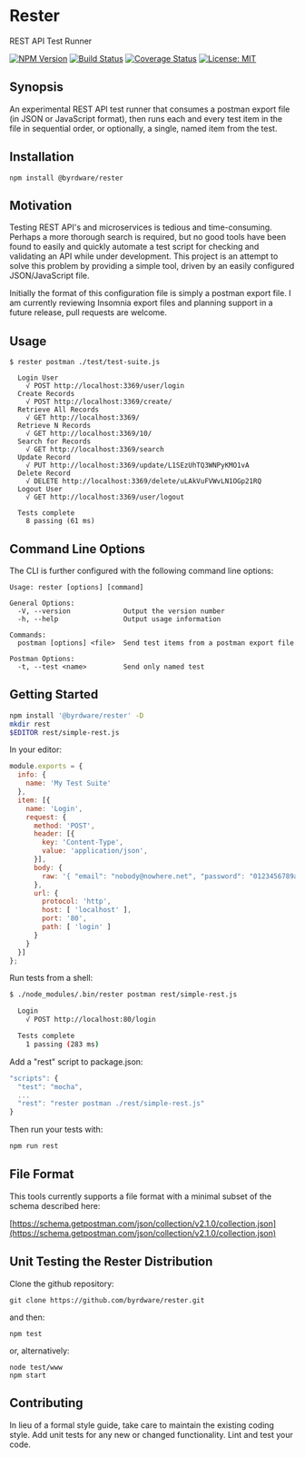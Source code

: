 # Rester

REST API Test Runner

[![NPM Version](https://badge.fury.io/js/%40byrdware%2Frester.svg)](https://www.npmjs.com/package/@byrdware/rester)
[![Build Status](https://travis-ci.org/byrdware/rester.svg?branch=master)](https://travis-ci.org/byrdware/rester)
[![Coverage Status](https://coveralls.io/repos/github/byrdware/rester/badge.svg?branch=master)](https://coveralls.io/github/byrdware/rester?branch=master)
[![License: MIT](https://img.shields.io/badge/License-MIT-green.svg)](https://opensource.org/licenses/MIT)

## Synopsis

An experimental REST API test runner that consumes a postman export file (in
JSON or JavaScript format), then runs each and every test item in the file in
sequential order, or optionally, a single, named item from the test.

## Installation

  `npm install @byrdware/rester`

## Motivation

Testing REST API's and microservices is tedious and time-consuming. Perhaps a
more thorough search is required, but no good tools have been found to easily
and quickly automate a test script for checking and validating an API while
under development. This project is an attempt to solve this problem by
providing a simple tool, driven by an easily configured JSON/JavaScript file.

Initially the format of this configuration file is simply a postman export
file. I am currently reviewing Insomnia export files and planning support in
a future release, pull requests are welcome.

## Usage

    $ rester postman ./test/test-suite.js
    
      Login User
        √ POST http://localhost:3369/user/login
      Create Records
        √ POST http://localhost:3369/create/
      Retrieve All Records
        √ GET http://localhost:3369/
      Retrieve N Records
        √ GET http://localhost:3369/10/
      Search for Records
        √ GET http://localhost:3369/search
      Update Record
        √ PUT http://localhost:3369/update/L1SEzUhTQ3WNPyKMO1vA
      Delete Record
        √ DELETE http://localhost:3369/delete/uLAkVuFVWvLN1OGp21RQ
      Logout User
        √ GET http://localhost:3369/user/logout

      Tests complete
        8 passing (61 ms)

## Command Line Options

The CLI is further configured with the following command line options:

    Usage: rester [options] [command]

    General Options:
      -V, --version             Output the version number
      -h, --help                Output usage information

    Commands:
      postman [options] <file>  Send test items from a postman export file

    Postman Options:
      -t, --test <name>         Send only named test

## Getting Started

```bash
npm install '@byrdware/rester' -D
mkdir rest
$EDITOR rest/simple-rest.js
```

In your editor:

```javascript
module.exports = {
  info: {
    name: 'My Test Suite'
  },
  item: [{
    name: 'Login',
    request: {
      method: 'POST',
      header: [{
        key: 'Content-Type',
        value: 'application/json',
      }],
      body: {
        raw: '{ "email": "nobody@nowhere.net", "password": "0123456789abcdef" }'
      },
      url: {
        protocol: 'http',
        host: [ 'localhost' ],
        port: '80',
        path: [ 'login' ]
      }
    }
  }]
};
```

Run tests from a shell:

```bash
$ ./node_modules/.bin/rester postman rest/simple-rest.js

  Login
    √ POST http://localhost:80/login

  Tests complete
    1 passing (283 ms)
```

Add a "rest" script to package.json:

```javascript
"scripts": {
  "test": "mocha",
  ...
  "rest": "rester postman ./rest/simple-rest.js"
}
```

Then run your tests with:

```bash
npm run rest
```

## File Format

This tools currently supports a file format with a minimal subset of the schema
described here:

[https://schema.getpostman.com/json/collection/v2.1.0/collection.json](https://schema.getpostman.com/json/collection/v2.1.0/collection.json)

## Unit Testing the Rester Distribution

Clone the github repository:

```
git clone https://github.com/byrdware/rester.git
```

and then:

```
npm test
```

or, alternatively:

```
node test/www
npm start
```

## Contributing

In lieu of a formal style guide, take care to maintain the existing coding style. Add unit tests for any new or changed functionality. Lint and test your code.
